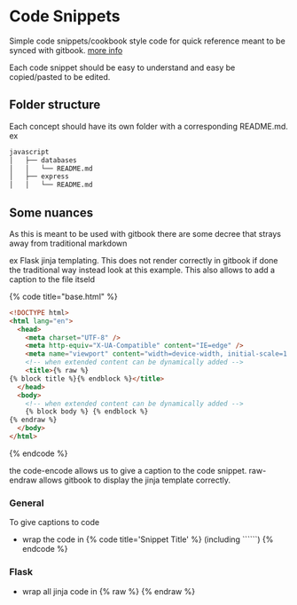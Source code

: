 # Code Snippets

Simple code snippets/cookbook style code for quick reference meant to be synced with gitbook. [more info](https://app.gitbook.com/)

Each code snippet should be easy to understand and easy be copied/pasted to be edited.

## Folder structure

Each concept should have its own folder with a corresponding README.md. ex 

```bash
javascript
│   ├── databases
│   │   └── README.md
│   ├── express
│   │   └── README.md
```

## Some nuances

As this is meant to be used with gitbook there are some decree that strays away from traditional markdown

ex Flask jinja templating. This does not render correctly in gitbook if done the traditional way instead look at this example. This also allows to add a caption to the file itseld

{% code title="base.html" %}
```html
<!DOCTYPE html>
<html lang="en">
  <head>
    <meta charset="UTF-8" />
    <meta http-equiv="X-UA-Compatible" content="IE=edge" />
    <meta name="viewport" content="width=device-width, initial-scale=1.0" />
    <!-- when extended content can be dynamically added -->
    <title>{% raw %}
{% block title %}{% endblock %}</title>
  </head>
  <body>
    <!-- when extended content can be dynamically added -->
    {% block body %} {% endblock %}
{% endraw %}
  </body>
</html>
```
{% endcode %}

the code-encode allows us to give a caption to the code snippet. raw-endraw allows gitbook to display the jinja template correctly.

### General
To give captions to code
- wrap the code in {% code title='Snippet Title' %} (including ``````) {% endcode %}

### Flask
- wrap all jinja code in {% raw %} {% endraw %}